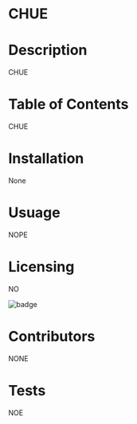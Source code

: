 # CHUE
 
# Description
CHUE
 
# Table of Contents
CHUE

# Installation
None

# Usuage
NOPE

# Licensing
NO

 <img src="https://img.shields.io/badge/License-${data.license}-blue" alt="badge">

# Contributors
NONE

# Tests
NOE

